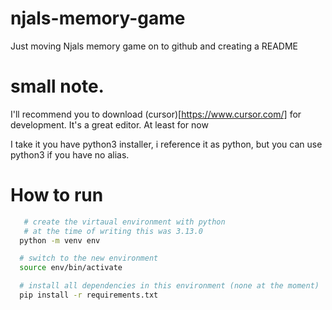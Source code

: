 # njals-memory-game

Just moving Njals memory game on to github and creating a README

# small note. 

I'll recommend you to download (cursor)[https://www.cursor.com/] for development. It's a great editor. At least for now

I take it you have python3 installer, i reference it as python, but you can use python3 if you have no alias.


# How to run
```bash
   # create the virtaual environment with python 
   # at the time of writing this was 3.13.0
  python -m venv env

  # switch to the new environment
  source env/bin/activate

  # install all dependencies in this environment (none at the moment)
  pip install -r requirements.txt
```
